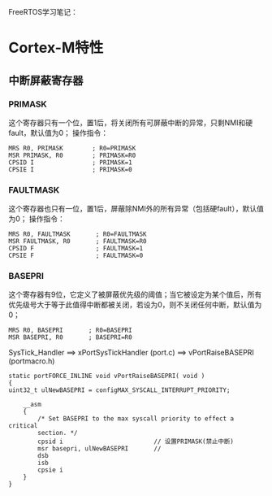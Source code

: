 FreeRTOS学习笔记：



# Cortex-M特性



## 中断屏蔽寄存器



### PRIMASK

这个寄存器只有一个位，置1后，将关闭所有可屏蔽中断的异常，只剩NMI和硬fault，默认值为0；
操作指令：

```assembly
MRS R0, PRIMASK        ; R0=PRIMASK
MSR PRIMASK, R0        ; PRIMASK=R0
CPSID I                ; PRIMASK=1
CPSIE I                ; PRIMASK=0
```



### FAULTMASK

这个寄存器也只有一位，置1后，屏蔽除NMI外的所有异常（包括硬fault），默认值为0；
操作指令：

```assembly
MRS R0, FAULTMASK       ; R0=FAULTMASK
MSR FAULTMASK, R0       ; FAULTMASK=R0
CPSID F                 ; FAULTMASK=1
CPSIE F                 ; FAULTMASK=0
```



### BASEPRI

这个寄存器有9位，它定义了被屏蔽优先级的阈值；当它被设定为某个值后，所有优先级号大于等于此值得中断都被关闭，若设为0，则不关闭任何中断，默认值为0；

```assembly
MRS R0, BASEPRI       ; R0=BASEPRI
MSR BASEPRI, R0       ; BASEPRI=R0
```







SysTick_Handler ==>  xPortSysTickHandler (port.c)  ==>  vPortRaiseBASEPRI (portmacro.h) 

```assembly
static portFORCE_INLINE void vPortRaiseBASEPRI( void )
{
uint32_t ulNewBASEPRI = configMAX_SYSCALL_INTERRUPT_PRIORITY;

	__asm
	{
		/* Set BASEPRI to the max syscall priority to effect a critical
		section. */
		cpsid i                         // 设置PRIMASK(禁止中断)
		msr basepri, ulNewBASEPRI       // 
		dsb
		isb
		cpsie i
	}
}
```



​	